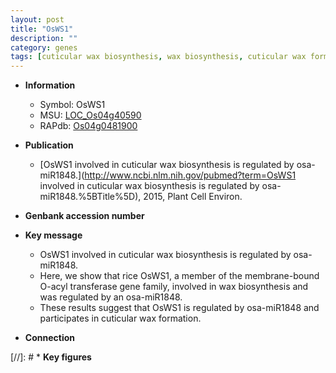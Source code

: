 ```yaml
---
layout: post
title: "OsWS1"
description: ""
category: genes
tags: [cuticular wax biosynthesis, wax biosynthesis, cuticular wax formation]
---
```


* **Information**  
    + Symbol: OsWS1  
    + MSU: [LOC_Os04g40590](http://rice.uga.edu/cgi-bin/ORF_infopage.cgi?orf=LOC_Os04g40590)  
    + RAPdb: [Os04g0481900](https://rapdb.dna.affrc.go.jp/locus/?name=Os04g0481900)  

* **Publication**  
    + [OsWS1 involved in cuticular wax biosynthesis is regulated by osa-miR1848.](http://www.ncbi.nlm.nih.gov/pubmed?term=OsWS1 involved in cuticular wax biosynthesis is regulated by osa-miR1848.%5BTitle%5D), 2015, Plant Cell Environ.

* **Genbank accession number**  

* **Key message**  
    + OsWS1 involved in cuticular wax biosynthesis is regulated by osa-miR1848.
    + Here, we show that rice OsWS1, a member of the membrane-bound O-acyl transferase gene family, involved in wax biosynthesis and was regulated by an osa-miR1848.
    + These results suggest that OsWS1 is regulated by osa-miR1848 and participates in cuticular wax formation.

* **Connection**  

[//]: # * **Key figures**  


